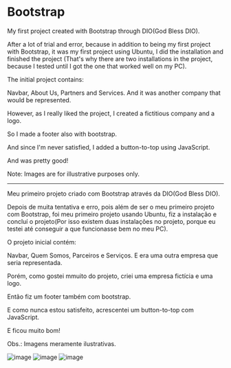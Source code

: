 # Bootstrap

My first project created with Bootstrap through DIO(God Bless DIO).

After a lot of trial and error, because in addition to being my first project with Bootstrap, it was my first project using Ubuntu, I did the installation and finished the project (That's why there are two installations in the project, because I tested until I got the one that worked well on my PC).

The initial project contains:

Navbar, About Us, Partners and Services. And it was another company that would be represented.

However, as I really liked the project, I created a fictitious company and a logo.

So I made a footer also with bootstrap.

And since I'm never satisfied, I added a button-to-top using JavaScript.

And was pretty good!

Note: Images are for illustrative purposes only.

--------------------------------------------------------------------------------------

Meu primeiro projeto criado com Bootstrap através da DIO(God Bless DIO).

Depois de muita tentativa e erro, pois além de ser o meu primeiro projeto com Bootstrap, foi meu primeiro projeto usando Ubuntu, fiz a instalação e concluí o projeto(Por isso existem duas instalações no projeto, porque eu testei até conseguir a que funcionasse bem no meu PC).

O projeto inicial contém:

Navbar, Quem Somos, Parceiros e Serviços. E era uma outra empresa que seria representada.

Porém, como gostei mmuito do projeto, criei uma empresa fictícia e uma logo.

Então fiz um footer também com bootstrap.

E como nunca estou satisfeito, acrescentei um button-to-top  com JavaScript.

E ficou muito bom!

Obs.: Imagens meramente ilustrativas.

![image](https://user-images.githubusercontent.com/107153882/195605543-946ad976-bcc2-4367-9276-64d5b4e0a37d.png)
![image](https://user-images.githubusercontent.com/107153882/195605765-c9724290-e433-4168-8cff-4692a1f22913.png)
![image](https://user-images.githubusercontent.com/107153882/195605887-7a33d877-3a76-4dc2-9727-b905acb99c83.png)


